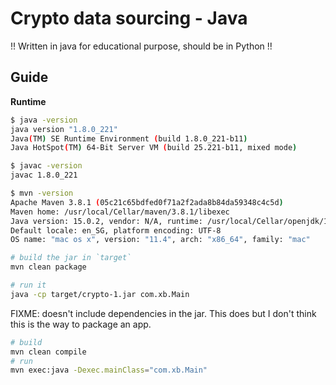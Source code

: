 # Crypto data sourcing - Java

!! Written in java for educational purpose, should be in Python !!

## Guide

**Runtime**

```sh
$ java -version
java version "1.8.0_221"
Java(TM) SE Runtime Environment (build 1.8.0_221-b11)
Java HotSpot(TM) 64-Bit Server VM (build 25.221-b11, mixed mode)

$ javac -version
javac 1.8.0_221

$ mvn -version
Apache Maven 3.8.1 (05c21c65bdfed0f71a2f2ada8b84da59348c4c5d)
Maven home: /usr/local/Cellar/maven/3.8.1/libexec
Java version: 15.0.2, vendor: N/A, runtime: /usr/local/Cellar/openjdk/15.0.2/libexec/openjdk.jdk/Contents/Home
Default locale: en_SG, platform encoding: UTF-8
OS name: "mac os x", version: "11.4", arch: "x86_64", family: "mac"
```

```sh
# build the jar in `target`
mvn clean package

# run it
java -cp target/crypto-1.jar com.xb.Main
```

FIXME: doesn't include dependencies in the jar. This does but I don't
think this is the way to package an app.

```sh
# build
mvn clean compile
# run
mvn exec:java -Dexec.mainClass="com.xb.Main"
```
